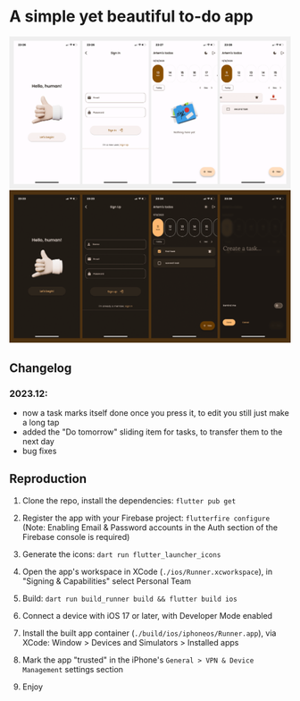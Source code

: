 # A simple yet beautiful to-do app

<img src="./screenshots/light.png" width="600" alt="light theme">
<img src="./screenshots/dark.png" width="600" alt="dark theme">

## Changelog

### 2023.12:

-   now a task marks itself done once you press it, to edit you still just make a long tap
-   added the "Do tomorrow" sliding item for tasks, to transfer them to the next day
-   bug fixes

## Reproduction

1. Clone the repo, install the dependencies: `flutter pub get`

2. Register the app with your Firebase project: `flutterfire configure` (Note: Enabling Email & Password accounts in the Auth section of the Firebase console is required)

3. Generate the icons: `dart run flutter_launcher_icons`

4. Open the app's workspace in XCode (`./ios/Runner.xcworkspace`), in "Signing & Capabilities" select Personal Team

5. Build: `dart run build_runner build && flutter build ios`

6. Connect a device with iOS 17 or later, with Developer Mode enabled

7. Install the built app container (`./build/ios/iphoneos/Runner.app`), via XCode: Window > Devices and Simulators > Installed apps

8. Mark the app "trusted" in the iPhone's `General > VPN & Device Management` settings section

9. Enjoy
